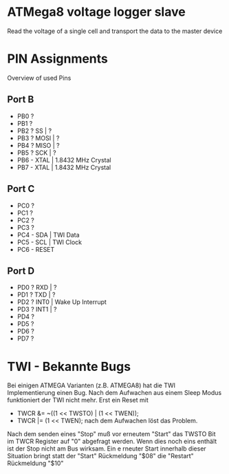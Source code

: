  # ATMega8 voltage logger slave
 Read the voltage of a single cell and transport the data to the master device
 
 # PIN Assignments
 Overview of used Pins
 
 ## Port B
 - PB0 ?
 - PB1 ?
 - PB2 ? SS    | ?
 - PB3 ? MOSI  | ?
 - PB4 ? MISO  | ?
 - PB5 ? SCK   | ?
 - PB6 - XTAL  | 1.8432 MHz Crystal
 - PB7 - XTAL  | 1.8432 MHz Crystal
 
 ## Port C
 - PC0 ?
 - PC1 ?
 - PC2 ?
 - PC3 ?
 - PC4 - SDA   | TWI Data
 - PC5 - SCL   | TWI Clock
 - PC6 - RESET
 
 ## Port D
 - PD0 ? RXD   | ?
 - PD1 ? TXD   | ?
 - PD2 ? INT0  | Wake Up Interrupt
 - PD3 ? INT1  | ?
 - PD4 ?
 - PD5 ?
 - PD6 ?
 - PD7 ?
 
 # TWI - Bekannte Bugs
 Bei einigen ATMEGA Varianten (z.B. ATMEGA8) hat die TWI Implementierung einen Bug. Nach dem Aufwachen aus einem Sleep Modus funktioniert der TWI nicht mehr. Erst ein Reset mit
 
 - TWCR &= ~((1 << TWSTO) | (1 << TWEN));
 - TWCR |= (1 << TWEN);
 nach dem Aufwachen löst das Problem.
 
 Nach dem senden eines "Stop" muß vor erneutem "Start" das TWSTO Bit im TWCR Register auf "0" abgefragt werden. Wenn dies noch eins enthält ist der Stop nicht am Bus wirksam. Ein e    rneuter Start innerhalb dieser Situation bringt statt der "Start" Rückmeldung "$08" die "Restart" Rückmeldung "$10"
